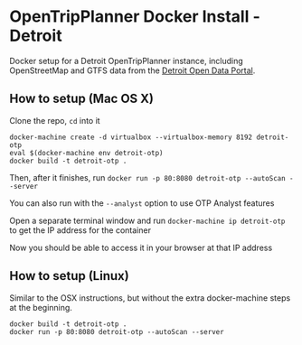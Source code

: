 # OpenTripPlanner Docker Install - Detroit
Docker setup for a Detroit OpenTripPlanner instance, including OpenStreetMap and GTFS data
from the [Detroit Open Data Portal](http://data.detroitmi.gov/).

## How to setup (Mac OS X)
Clone the repo, `cd` into it
```
docker-machine create -d virtualbox --virtualbox-memory 8192 detroit-otp
eval $(docker-machine env detroit-otp)
docker build -t detroit-otp .
```

Then, after it finishes, run
`docker run -p 80:8080 detroit-otp --autoScan --server`

You can also run with the `--analyst` option to use OTP Analyst features

Open a separate terminal window and run `docker-machine ip detroit-otp` to get the IP address for the container

Now you should be able to access it in your browser at that IP address

## How to setup (Linux)
Similar to the OSX instructions, but without the extra docker-machine steps at the beginning.
```
docker build -t detroit-otp .
docker run -p 80:8080 detroit-otp --autoScan --server
```

